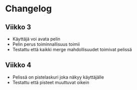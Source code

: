 # Changelog

## Viikko 3

- Käyttäjä voi avata pelin
- Pelin perus toiminnallisuus toimii
- Testattu että kaikki merge mahdollisuudet toimivat pelissä

## Viikko 4
- Pelissä on pistelaskuri joka näkyy käyttäjälle
- Testattu että pisteet muuttuvat oikein
